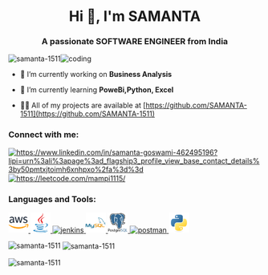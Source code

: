 <h1 align="center">Hi 👋, I'm SAMANTA</h1>
<h3 align="center">A passionate SOFTWARE ENGINEER from India</h3>

<img align="right" alt="coding" width="400" src="https://user-images.githubusercontent.com/103105418/170674219-70ba74ec-d205-483a-b8a7-bfb7530c29f0.gif">

<p align="left"> <img src="https://komarev.com/ghpvc/?username=samanta-1511&label=Profile%20views&color=0e75b6&style=flat" alt="samanta-1511" /> </p>

- 🔭 I’m currently working on **Business Analysis**

- 🌱 I’m currently learning **PoweBi,Python, Excel**

- 👨‍💻 All of my projects are available at [https://github.com/SAMANTA-1511](https://github.com/SAMANTA-1511)

<h3 align="left">Connect with me:</h3>
<p align="left">
<a href="https://linkedin.com/in/https://www.linkedin.com/in/samanta-goswami-462495196?lipi=urn%3ali%3apage%3ad_flagship3_profile_view_base_contact_details%3by50pmtxjtoimh6xnhpxo%2fa%3d%3d" target="blank"><img align="center" src="https://raw.githubusercontent.com/rahuldkjain/github-profile-readme-generator/master/src/images/icons/Social/linked-in-alt.svg" alt="https://www.linkedin.com/in/samanta-goswami-462495196?lipi=urn%3ali%3apage%3ad_flagship3_profile_view_base_contact_details%3by50pmtxjtoimh6xnhpxo%2fa%3d%3d" height="30" width="40" /></a>
<a href="https://www.leetcode.com/https://leetcode.com/mampi1115/" target="blank"><img align="center" src="https://raw.githubusercontent.com/rahuldkjain/github-profile-readme-generator/master/src/images/icons/Social/leet-code.svg" alt="https://leetcode.com/mampi1115/" height="30" width="40" /></a>
</p>

<h3 align="left">Languages and Tools:</h3>
<p align="left"> <a href="https://aws.amazon.com" target="_blank" rel="noreferrer"> <img src="https://raw.githubusercontent.com/devicons/devicon/master/icons/amazonwebservices/amazonwebservices-original-wordmark.svg" alt="aws" width="40" height="40"/> </a> <a href="https://www.java.com" target="_blank" rel="noreferrer"> <img src="https://raw.githubusercontent.com/devicons/devicon/master/icons/java/java-original.svg" alt="java" width="40" height="40"/> </a> <a href="https://www.jenkins.io" target="_blank" rel="noreferrer"> <img src="https://www.vectorlogo.zone/logos/jenkins/jenkins-icon.svg" alt="jenkins" width="40" height="40"/> </a> <a href="https://www.mysql.com/" target="_blank" rel="noreferrer"> <img src="https://raw.githubusercontent.com/devicons/devicon/master/icons/mysql/mysql-original-wordmark.svg" alt="mysql" width="40" height="40"/> </a> <a href="https://www.postgresql.org" target="_blank" rel="noreferrer"> <img src="https://raw.githubusercontent.com/devicons/devicon/master/icons/postgresql/postgresql-original-wordmark.svg" alt="postgresql" width="40" height="40"/> </a> <a href="https://postman.com" target="_blank" rel="noreferrer"> <img src="https://www.vectorlogo.zone/logos/getpostman/getpostman-icon.svg" alt="postman" width="40" height="40"/> </a> <a href="https://www.python.org" target="_blank" rel="noreferrer"> <img src="https://raw.githubusercontent.com/devicons/devicon/master/icons/python/python-original.svg" alt="python" width="40" height="40"/> </a> </p>

<p><img align="left" src="https://github-readme-stats.vercel.app/api/top-langs?username=samanta-1511&show_icons=true&locale=en&layout=compact" alt="samanta-1511" /></p>

<p>&nbsp;<img align="center" src="https://github-readme-stats.vercel.app/api?username=samanta-1511&show_icons=true&locale=en" alt="samanta-1511" /></p>

<p><img align="center" src="https://github-readme-streak-stats.herokuapp.com/?user=samanta-1511&" alt="samanta-1511" /></p>
